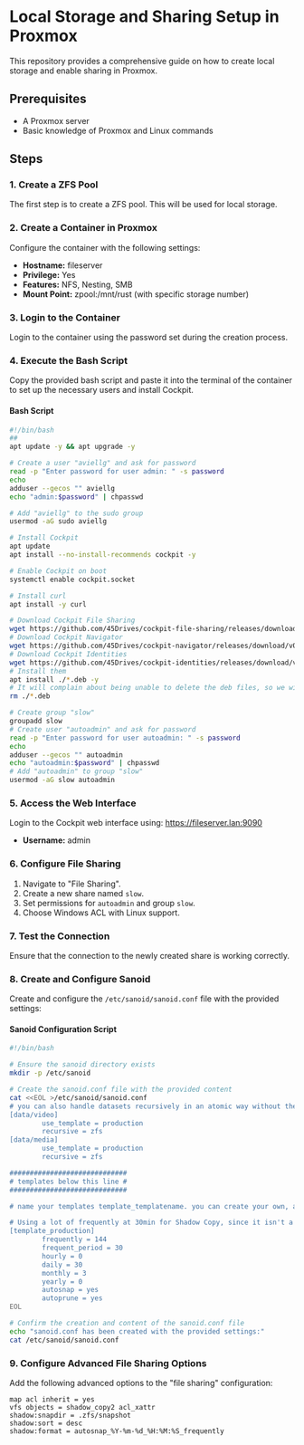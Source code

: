 # Local Storage and Sharing Setup in Proxmox

This repository provides a comprehensive guide on how to create local storage and enable sharing in Proxmox.

## Prerequisites

- A Proxmox server
- Basic knowledge of Proxmox and Linux commands

## Steps

### 1. Create a ZFS Pool

The first step is to create a ZFS pool. This will be used for local storage.

### 2. Create a Container in Proxmox

Configure the container with the following settings:
- **Hostname:** fileserver
- **Privilege:** Yes
- **Features:** NFS, Nesting, SMB
- **Mount Point:** zpool:/mnt/rust (with specific storage number)

### 3. Login to the Container

Login to the container using the password set during the creation process.

### 4. Execute the Bash Script

Copy the provided bash script and paste it into the terminal of the container to set up the necessary users and install Cockpit.

#### Bash Script

```bash
#!/bin/bash
## 
apt update -y && apt upgrade -y

# Create a user "aviellg" and ask for password
read -p "Enter password for user admin: " -s password
echo
adduser --gecos "" aviellg
echo "admin:$password" | chpasswd

# Add "aviellg" to the sudo group
usermod -aG sudo aviellg

# Install Cockpit
apt update
apt install --no-install-recommends cockpit -y

# Enable Cockpit on boot
systemctl enable cockpit.socket

# Install curl
apt install -y curl

# Download Cockpit File Sharing
wget https://github.com/45Drives/cockpit-file-sharing/releases/download/v3.3.4/cockpit-file-sharing_3.3.4-1focal_all.deb
# Download Cockpit Navigator
wget https://github.com/45Drives/cockpit-navigator/releases/download/v0.5.10/cockpit-navigator_0.5.10-1focal_all.deb
# Download Cockpit Identities
wget https://github.com/45Drives/cockpit-identities/releases/download/v0.1.12/cockpit-identities_0.1.12-1focal_all.deb
# Install them
apt install ./*.deb -y
# It will complain about being unable to delete the deb files, so we will do that now
rm ./*.deb

# Create group "slow"
groupadd slow
# Create user "autoadmin" and ask for password
read -p "Enter password for user autoadmin: " -s password
echo
adduser --gecos "" autoadmin
echo "autoadmin:$password" | chpasswd
# Add "autoadmin" to group "slow"
usermod -aG slow autoadmin
```
### 5. Access the Web Interface

Login to the Cockpit web interface using:
https://fileserver.lan:9090
- **Username:** admin

### 6. Configure File Sharing

1. Navigate to "File Sharing".
2. Create a new share named `slow`.
3. Set permissions for `autoadmin` and group `slow`.
4. Choose Windows ACL with Linux support.

### 7. Test the Connection

Ensure that the connection to the newly created share is working correctly.

### 8. Create and Configure Sanoid

Create and configure the `/etc/sanoid/sanoid.conf` file with the provided settings:

#### Sanoid Configuration Script

```bash
#!/bin/bash

# Ensure the sanoid directory exists
mkdir -p /etc/sanoid

# Create the sanoid.conf file with the provided content
cat <<EOL >/etc/sanoid/sanoid.conf
# you can also handle datasets recursively in an atomic way without the possibility to override settings for child datasets.
[data/video]
        use_template = production
        recursive = zfs
[data/media]
        use_template = production
        recursive = zfs

#############################
# templates below this line #
#############################

# name your templates template_templatename. you can create your own, and use them in your module definitions above.

# Using a lot of frequently at 30min for Shadow Copy, since it isn't a fan of the differently named snapshots.
[template_production]
        frequently = 144
        frequent_period = 30
        hourly = 0
        daily = 30
        monthly = 3
        yearly = 0
        autosnap = yes
        autoprune = yes
EOL

# Confirm the creation and content of the sanoid.conf file
echo "sanoid.conf has been created with the provided settings:"
cat /etc/sanoid/sanoid.conf
```
### 9. Configure Advanced File Sharing Options
Add the following advanced options to the "file sharing" configuration:
``` options
map acl inherit = yes
vfs objects = shadow_copy2 acl_xattr
shadow:snapdir = .zfs/snapshot
shadow:sort = desc
shadow:format = autosnap_%Y-%m-%d_%H:%M:%S_frequently
```
